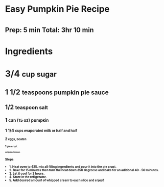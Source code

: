 <h1> Easy Pumpkin Pie Recipe <h1>
  
<h2> Prep: 5 min    Total: 3hr 10 min <h2>
  
 <h1> Ingredients <h1>
  
 <strong> 3/4 <strong> <small> cup sugar
  
  <strong> 1 1/2 <strong> <small> teaspoons pumpkin pie sauce
  
  <strong> 1/2 <strong> <small> teaspoon salt
  
  <strong> 1 <strong> <small> can (15 oz) pumpkin 
  
  <strong> 1 1/4 <strong> <small> cups evaporated milk or half and half
  
  <strong> 2 <strong> <small> eggs, beaten
  
  <strong> 1 <strong> <small> pie crust
  
  <small> whipped cream 
  
  <h2> Steps <h2>
  
  <li> 1. Heat oven to 425. mix all filling ingredients and pour it into the pie crust. 
  <li> 2. Bake for 15 minutes then turn the heat down 350 degreese and bake for an aditional 40 - 50 minutes. 
  <li> 3. Let it cool for 2 hours. 
  <li> 4. Store in the refigerator.
  <li> 5. Add desired amount of whipped cream to each slice and enjoy!
    
 
    
 
                 
 
